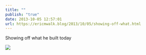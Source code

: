 ```yaml
---
title: ""
publish: "true"
date: 2013-10-05 12:57:01
url: https://ericmwalk.blog/2013/10/05/showing-off-what.html
---
```


Showing off what he built today

![](https://ericmwalk.blog/uploads/2022/e7ed2cef97.jpg)